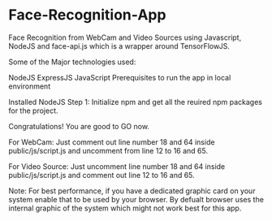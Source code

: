# Face-Recognition-App
Face Recognition from WebCam and Video Sources using Javascript, NodeJS and face-api.js which is a wrapper around TensorFlowJS.

Some of the Major technologies used:

NodeJS
ExpressJS
JavaScript
Prerequisites to run the app in local environment

Installed NodeJS
Step 1: Initialize npm and get all the reuired npm packages for the project.

Congratulations! You are good to GO now.

For WebCam: Just comment out line number 18 and 64 inside public/js/script.js and uncomment from line 12 to 16 and 65.

For Video Source: Just uncomment line number 18 and 64 inside public/js/script.js and comment out line 12 to 16 and 65.

Note: For best performance, if you have a dedicated graphic card on your system enable that to be used by your browser. By defualt browser uses the internal graphic of the system which might not work best for this app.
